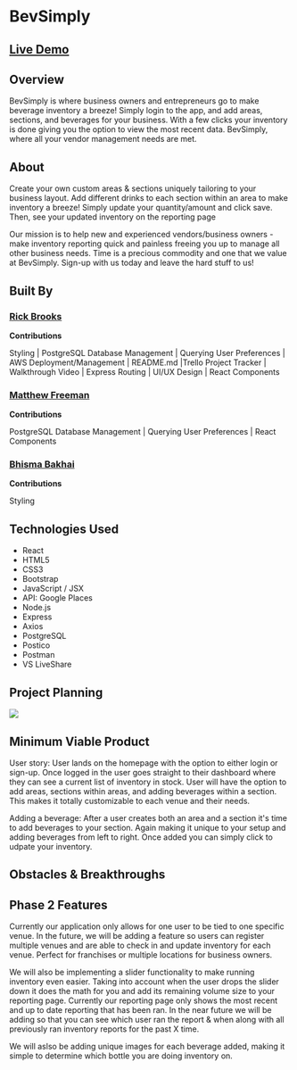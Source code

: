 # BevSimply


## <a href="#"> Live Demo <a>

## Overview
<p>BevSimply is where business owners and entrepreneurs go to make beverage inventory a breeze! Simply login to the app, and add areas, sections, and beverages for your business. With a few clicks your inventory is done giving you the option to view the most recent data. BevSimply, where all your vendor management needs are met. </p>

## About
<p>Create your own custom areas & sections uniquely tailoring to your business layout. Add different drinks to each section within an area to make inventory a breeze! Simply update your quantity/amount and click save. Then, see your updated inventory on the reporting page</p>

<p>Our mission is to help new and experienced vendors/business owners - make inventory reporting quick and painless freeing you up to manage all other business needs. Time is a precious commodity and one that we value at BevSimply. Sign-up with us today and leave the hard stuff to us!
</p>


## Built By
### <a href="https://github.com/rbrook22"> Rick Brooks </a>
<p><b>Contributions</b></p>
<p>Styling | PostgreSQL Database Management | Querying User Preferences | AWS Deployment/Management | README.md |Trello Project Tracker | Walkthrough Video | Express Routing | UI/UX Design | React Components

### <a href="https://github.com/matthewfreeman821"> Matthew Freeman </a>
<p><b>Contributions</b></p>
<p>PostgreSQL Database Management | Querying User Preferences | React Components</p>

### <a href="https://github.com/Bhisma13"> Bhisma Bakhai </a>
<p><b>Contributions</b></p>
<p>Styling</p>


## Technologies Used
* React
* HTML5
* CSS3
* Bootstrap
* JavaScript / JSX
* API: Google Places
* Node.js
* Express
* Axios
* PostgreSQL
* Postico
* Postman
* VS LiveShare




## Project Planning

<img src="imgs/trello.png">

## Minimum Viable Product
<p>User story: User lands on the homepage with the option to either login or sign-up. Once logged in the user goes straight to their dashboard where they can see a current list of inventory in stock. User will have the option to add areas, sections within areas, and adding beverages within a section. This makes it totally customizable to each venue and their needs.  </p>

<p>Adding a beverage: After a user creates both an area and a section it's time to add beverages to your section. Again making it unique to your setup and adding beverages from left to right. Once added you can simply click to udpate your inventory.</p>



## Obstacles & Breakthroughs


## Phase 2 Features
<p> Currently our application only allows for one user to be tied to one specific venue. In the future, we will be adding a feature so users can register multiple venues and are able to check in and update inventory for each venue. Perfect for franchises or multiple locations for business owners. </p>

<p>We will also be implementing a slider functionality to make running inventory even easier. Taking into account when the user drops the slider down it does the math for you and add its remaining volume size to your reporting page. Currently our reporting page only shows the most recent and up to date reporting that has been ran. In the near future we will be adding so that you can see which user ran the report & when along with all previously ran inventory reports for the past X time.</p>

<p>We will aslso be adding unique images for each beverage added, making it simple to determine which bottle you are doing inventory on.</p>



